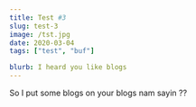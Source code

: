 ```yaml
---
title: Test #3
slug: test-3
image: /tst.jpg
date: 2020-03-04
tags: ["test", "buf"]

blurb: I heard you like blogs
---
```


So I put some blogs on your blogs nam sayin ??
